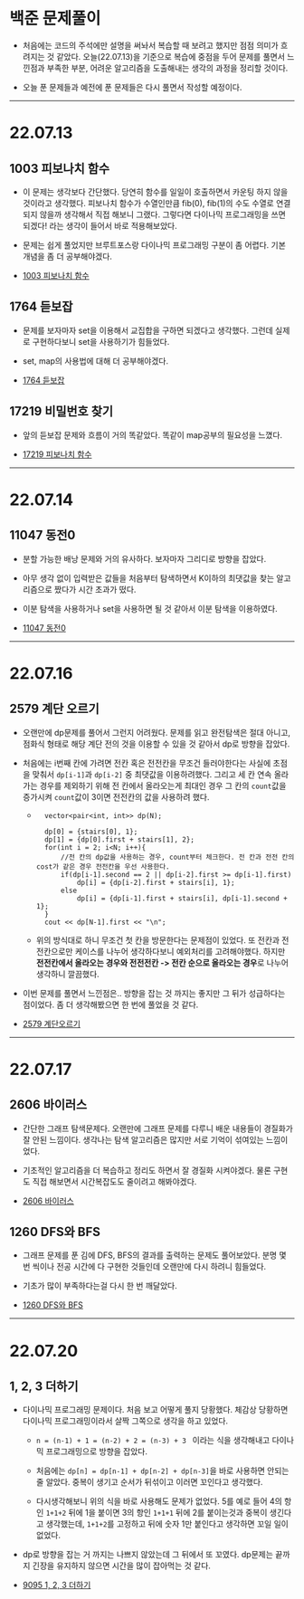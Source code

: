 # 백준 문제풀이

- 처음에는 코드의 주석에만 설명을 써놔서 복습할 때 보려고 했지만 점점 의미가 흐려지는 것 같았다.
	오늘(22.07.13)을 기준으로 복습에 중점을 두어 문제를 풀면서 느낀점과 부족한 부분, 
	어려운 알고리즘을 도출해내는 생각의 과정을 정리할 것이다.
	
- 오늘 푼 문제들과 예전에 푼 문제들은 다시 풀면서 작성할 예정이다.

---

# 22.07.13

## 1003 피보나치 함수

- 이 문제는 생각보다 간단했다. 당연히 함수를 일일이 호출하면서 카운팅 하지 않을 것이라고 생각했다. 
	피보나치 함수가 수열인만큼 fib(0), fib(1)의 수도 수열로 연결되지 않을까 생각해서 직접 해보니 그랬다.
	그렇다면 다이나믹 프로그래밍을 쓰면 되겠다! 라는 생각이 들어서 바로 적용해보았다.
	
- 문제는 쉽게 풀었지만 브루트포스랑 다이나믹 프로그래밍 구분이 좀 어렵다. 기본 개념을 좀 더 공부해야겠다.

- [1003 피보나치 함수](./1003.cpp)


## 1764 듣보잡

- 문제를 보자마자 set을 이용해서 교집합을 구하면 되겠다고 생각했다. 그런데 실제로 구현하다보니 set을 사용하기가 힘들었다.
	
	
- set, map의 사용법에 대해 더 공부해야겠다.

- [1764 듣보잡](./1764.cpp)

## 17219 비밀번호 찾기

- 앞의 듣보잡 문제와 흐름이 거의 똑같았다. 똑같이 map공부의 필요성을 느꼈다.

- [17219 피보나치 함수](./17219.cpp)

---


# 22.07.14

## 11047 동전0

- 분할 가능한 배낭 문제와 거의 유사하다. 보자마자 그리디로 방향을 잡았다.

- 아무 생각 없이 입력받은 값들을 처음부터 탐색하면서 K이하의 최댓값을 찾는 알고리즘으로 짰다가 시간 초과가 떴다.

- 이분 탐색을 사용하거나 set을 사용하면 될 것 같아서 이분 탐색을 이용하였다.

- [11047 동전0](./11047.cpp)

---

# 22.07.16

## 2579 계단 오르기

- 오랜만에 dp문제를 풀어서 그런지 어려웠다. 문제를 읽고 완전탐색은 절대 아니고, 점화식 형태로 해당 계단 전의 것을 이용할 수 있을 것 같아서 dp로 방향을 잡았다.

- 처음에는 i번째 칸에 가려면 전칸 혹은 전전칸을 무조건 들러야한다는 사실에 초점을 맞춰서 `dp[i-1]`과 `dp[i-2]` 중 최댓값을 이용하려했다.
	그리고 세 칸 연속 올라가는 경우를 제외하기 위해 전 칸에서 올라오는게 최대인 경우 그 칸의 `count`값을 증가시켜 `count`값이 3이면 전전칸의 값을 사용하려 했다.
	
	- ```
		vector<pair<int, int>> dp(N);
	
		dp[0] = {stairs[0], 1};
		dp[1] = {dp[0].first + stairs[1], 2};	
		for(int i = 2; i<N; i++){
			//전 칸의 dp값을 사용하는 경우, count부터 체크한다. 전 칸과 전전 칸의 cost가 같은 경우 전전칸을 우선 사용한다.
			if(dp[i-1].second == 2 || dp[i-2].first >= dp[i-1].first)
				dp[i] = {dp[i-2].first + stairs[i], 1};
			else
				dp[i] = {dp[i-1].first + stairs[i], dp[i-1].second + 1};
		}
		cout << dp[N-1].first << "\n";
		```
		
	- 위의 방식대로 하니 무조건 첫 칸을 방문한다는 문제점이 있었다. 또 전칸과 전전칸으로만 케이스를 나누어 생각하다보니 예외처리를 고려해야했다.
		하지만 **전전칸에서 올라오는 경우와 전전전칸 -> 전칸 순으로 올라오는 경우**로 나누어 생각하니 깔끔했다.
		
- 이번 문제를 풀면서 느낀점은.. 방향을 잡는 것 까지는 좋지만 그 뒤가 성급하다는 점이었다. 좀 더 생각해봤으면 한 번에 풀었을 것 같다.

- [2579 계단오르기](./2579.cpp)

---

# 22.07.17

## 2606 바이러스

- 간단한 그래프 탐색문제다. 오랜만에 그래프 문제를 다루니 배운 내용들이 경질화가 잘 안된 느낌이다. 생각나는 탐색 알고리즘은 많지만 서로 기억이 섞여있는 느낌이었다. 
	
- 기초적인 알고리즘을 더 복습하고 정리도 하면서 잘 경질화 시켜야겠다. 물론 구현도 직접 해보면서 시간복잡도도 줄이려고 해봐야겠다.

- [2606 바이러스](./2606.cpp)

## 1260 DFS와 BFS

- 그래프 문제를 푼 김에 DFS, BFS의 결과를 출력하는 문제도 풀어보았다. 분명 몇 번 씩이나 전공 시간에 다 구현한 것들인데 오랜만에 다시 하려니 힘들었다.

- 기초가 많이 부족하다는걸 다시 한 번 깨달았다.

- [1260 DFS와 BFS](./1260.cpp)

---

# 22.07.20

## 1, 2, 3 더하기

- 다이나믹 프로그래밍 문제이다. 처음 보고 어떻게 풀지 당황했다. 체감상 당황하면 다이나믹 프로그래밍이라서 살짝 그쪽으로 생각을 하고 있었다.
		
	- `n = (n-1) + 1 = (n-2) + 2 = (n-3) + 3 ` 이라는 식을 생각해내고 다이나믹 프로그래밍으로 방향을 잡았다.
	
	- 처음에는 `dp[n] = dp[n-1] + dp[n-2] + dp[n-3]`을 바로 사용하면 안되는 줄 알았다. 중복이 생기고 순서가 뒤섞이고 이러면 꼬인다고 생각했다.
	
	- 다시생각해보니 위의 식을 바로 사용해도 문제가 없었다. 5를 예로 들어 4의 항인 `1+1+2` 뒤에 1을 붙이면 3의 항인 `1+1+1` 뒤에 2를 붙이는것과 중복이 생긴다고 생각했는데, `1+1+2`를 고정하고 뒤에 숫자 1만 붙인다고 생각하면 꼬일 일이 없었다.
	
- dp로 방향을 잡는 거 까지는 나쁘지 않았는데 그 뒤에서 또 꼬였다. dp문제는 끝까지 긴장을 유지하지 않으면 시간을 많이 잡아먹는 것 같다.

- [9095 1, 2, 3 더하기](./9095.cpp)